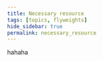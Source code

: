 ```yaml
---
title: Necessary resource
tags: [topics, flyweights] 
hide_sidebar: true
permalink: necessary_resource
---
```


hahaha
